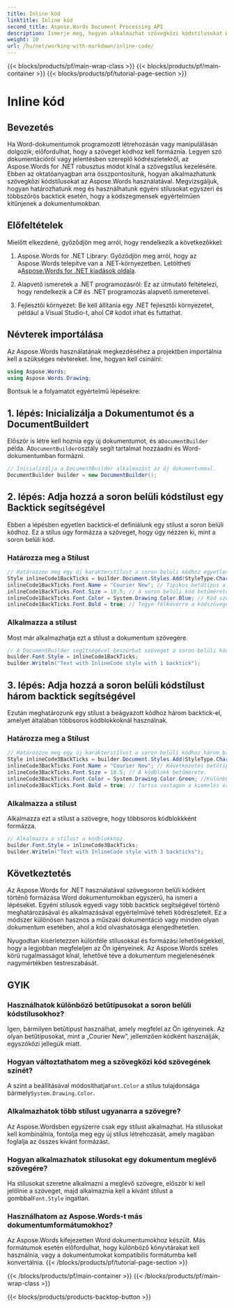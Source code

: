 ```yaml
---
title: Inline kód
linktitle: Inline kód
second_title: Aspose.Words Document Processing API
description: Ismerje meg, hogyan alkalmazhat szövegközi kódstílusokat Word dokumentumokban az Aspose.Words for .NET használatával. Ez az oktatóanyag a kód formázásához szükséges egyszeri és többszörös backticket ismerteti.
weight: 10
url: /hu/net/working-with-markdown/inline-code/
---
```


{{< blocks/products/pf/main-wrap-class >}}
{{< blocks/products/pf/main-container >}}
{{< blocks/products/pf/tutorial-page-section >}}

# Inline kód

## Bevezetés

Ha Word-dokumentumok programozott létrehozásán vagy manipulálásán dolgozik, előfordulhat, hogy a szöveget kódhoz kell formáznia. Legyen szó dokumentációról vagy jelentésben szereplő kódrészletekről, az Aspose.Words for .NET robusztus módot kínál a szövegstílus kezelésére. Ebben az oktatóanyagban arra összpontosítunk, hogyan alkalmazhatunk szövegközi kódstílusokat az Aspose.Words használatával. Megvizsgáljuk, hogyan határozhatunk meg és használhatunk egyéni stílusokat egyszeri és többszörös backtick esetén, hogy a kódszegmensek egyértelműen kitűnjenek a dokumentumokban.

## Előfeltételek

Mielőtt elkezdené, győződjön meg arról, hogy rendelkezik a következőkkel:

1.  Aspose.Words for .NET Library: Győződjön meg arról, hogy az Aspose.Words telepítve van a .NET-környezetben. Letöltheti a[Aspose.Words for .NET kiadások oldala](https://releases.aspose.com/words/net/).

2. Alapvető ismeretek a .NET programozásról: Ez az útmutató feltételezi, hogy rendelkezik a C# és .NET programozás alapvető ismereteivel.

3. Fejlesztői környezet: Be kell állítania egy .NET fejlesztői környezetet, például a Visual Studio-t, ahol C# kódot írhat és futtathat.

## Névterek importálása

Az Aspose.Words használatának megkezdéséhez a projektben importálnia kell a szükséges névtereket. Íme, hogyan kell csinálni:

```csharp
using Aspose.Words;
using Aspose.Words.Drawing;
```

Bontsuk le a folyamatot egyértelmű lépésekre:

## 1. lépés: Inicializálja a Dokumentumot és a DocumentBuildert

 Először is létre kell hoznia egy új dokumentumot, és a`DocumentBuilder` példa. A`DocumentBuilder`osztály segít tartalmat hozzáadni és Word-dokumentumban formázni.

```csharp
// Inicializálja a DocumentBuilder alkalmazást az új dokumentummal.
DocumentBuilder builder = new DocumentBuilder();
```

## 2. lépés: Adja hozzá a soron belüli kódstílust egy Backtick segítségével

Ebben a lépésben egyetlen backtick-el definiálunk egy stílust a soron belüli kódhoz. Ez a stílus úgy formázza a szöveget, hogy úgy nézzen ki, mint a soron belüli kód.

### Határozza meg a Stílust

```csharp
// Határozzon meg egy új karakterstílust a soron belüli kódhoz egyetlen backtick segítségével.
Style inlineCode1BackTicks = builder.Document.Styles.Add(StyleType.Character, "InlineCode");
inlineCode1BackTicks.Font.Name = "Courier New"; // Tipikus betűtípus a kódhoz.
inlineCode1BackTicks.Font.Size = 10.5; // A soron belüli kód betűmérete.
inlineCode1BackTicks.Font.Color = System.Drawing.Color.Blue; // Kód szöveg színe.
inlineCode1BackTicks.Font.Bold = true; // Tegye félkövérre a kódszöveget.
```

### Alkalmazza a stílust

Most már alkalmazhatja ezt a stílust a dokumentum szövegére.

```csharp
// A DocumentBuilder segítségével beszúrhat szöveget a soron belüli kódstílussal.
builder.Font.Style = inlineCode1BackTicks;
builder.Writeln("Text with InlineCode style with 1 backtick");
```

## 3. lépés: Adja hozzá a soron belüli kódstílust három backtick segítségével

Ezután meghatározunk egy stílust a beágyazott kódhoz három backtick-el, amelyet általában többsoros kódblokkoknál használnak.

### Határozza meg a Stílust

```csharp
// Határozzon meg egy új karakterstílust a soron belüli kódhoz három backtick segítségével.
Style inlineCode3BackTicks = builder.Document.Styles.Add(StyleType.Character, "InlineCode.3");
inlineCode3BackTicks.Font.Name = "Courier New"; // Következetes betűtípus a kódhoz.
inlineCode3BackTicks.Font.Size = 10.5; // A kódblokk betűmérete.
inlineCode3BackTicks.Font.Color = System.Drawing.Color.Green; //Különböző szín a láthatóság érdekében.
inlineCode3BackTicks.Font.Bold = true; // Tartsa vastagon a kiemelés érdekében.
```

### Alkalmazza a stílust

Alkalmazza ezt a stílust a szövegre, hogy többsoros kódblokkként formázza.

```csharp
// Alkalmazza a stílust a kódblokkhoz.
builder.Font.Style = inlineCode3BackTicks;
builder.Writeln("Text with InlineCode style with 3 backticks");
```

## Következtetés

Az Aspose.Words for .NET használatával szövegsoron belüli kódként történő formázása Word dokumentumokban egyszerű, ha ismeri a lépéseket. Egyéni stílusok egyedi vagy több backtick segítségével történő meghatározásával és alkalmazásával egyértelművé teheti kódrészleteit. Ez a módszer különösen hasznos a műszaki dokumentáció vagy minden olyan dokumentum esetében, ahol a kód olvashatósága elengedhetetlen.

Nyugodtan kísérletezzen különféle stílusokkal és formázási lehetőségekkel, hogy a legjobban megfeleljen az Ön igényeinek. Az Aspose.Words széles körű rugalmasságot kínál, lehetővé téve a dokumentum megjelenésének nagymértékben testreszabását.

## GYIK

### Használhatok különböző betűtípusokat a soron belüli kódstílusokhoz?
Igen, bármilyen betűtípust használhat, amely megfelel az Ön igényeinek. Az olyan betűtípusokat, mint a „Courier New”, jellemzően kódként használják, egyszóközi jellegük miatt.

### Hogyan változtathatom meg a szövegközi kód szövegének színét?
 A színt a beállításával módosíthatja`Font.Color` a stílus tulajdonsága bármely`System.Drawing.Color`.

### Alkalmazhatok több stílust ugyanarra a szövegre?
Az Aspose.Wordsben egyszerre csak egy stílust alkalmazhat. Ha stílusokat kell kombinálnia, fontolja meg egy új stílus létrehozását, amely magában foglalja az összes kívánt formázást.

### Hogyan alkalmazhatok stílusokat egy dokumentum meglévő szövegére?
 Ha stílusokat szeretne alkalmazni a meglévő szövegre, először ki kell jelölnie a szöveget, majd alkalmaznia kell a kívánt stílust a gombbal`Font.Style` ingatlan.

### Használhatom az Aspose.Words-t más dokumentumformátumokhoz?
Az Aspose.Words kifejezetten Word dokumentumokhoz készült. Más formátumok esetén előfordulhat, hogy különböző könyvtárakat kell használnia, vagy a dokumentumokat kompatibilis formátumba kell konvertálnia.
{{< /blocks/products/pf/tutorial-page-section >}}

{{< /blocks/products/pf/main-container >}}
{{< /blocks/products/pf/main-wrap-class >}}

{{< blocks/products/products-backtop-button >}}
